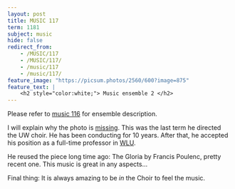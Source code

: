 ```yaml
---
layout: post
title: MUSIC 117
term: 1181
subject: music
hide: false
redirect_from:
    - /MUSIC/117
    - /MUSIC/117/
    - /music/117
    - /music/117/
feature_image: "https://picsum.photos/2560/600?image=875"
feature_text: |
    <h2 style="color:white;"> Music ensemble 2 </h2>
---
```


Please refer to [music 116](/17-09/MUSIC116/) for ensemble description.

I will explain why the photo is [missing](https://uwaterloo.ca/music/about/people/g4yun). This was the last term he directed the UW choir. He has been conducting for 10 years. After that, he accepted his position as a full-time professor in [WLU](https://www.wlu.ca/academics/faculties/faculty-of-music/faculty-profiles/gerard-yun/index.html).

He reused the piece long time ago: The Gloria by Francis Poulenc, pretty recent one. This music is great in any aspects...

Final thing: It is always amazing to be *in* the Choir to feel the music.
